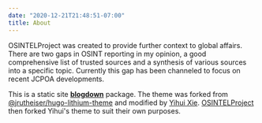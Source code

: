 ```yaml
---
date: "2020-12-21T21:48:51-07:00"
title: About
---
```


OSINTELProject was created to provide further context to global affairs. There are two gaps in OSINT reporting in my opinion, a good comprehensive list of trusted sources and a synthesis  of various sources into a specific topic. Currently this gap has been channeled to focus on recent JCPOA developments. 

This is a static site  [**blogdown**](https://github.com/rstudio/blogdown) package. The theme was forked from [@jrutheiser/hugo-lithium-theme](https://github.com/jrutheiser/hugo-lithium-theme) and modified by [Yihui Xie](https://github.com/yihui/hugo-lithium). [OSINTELProject](https://github.com/OSINTELProject/Rblogdown) then forked Yihui's theme to suit their own purposes. 

